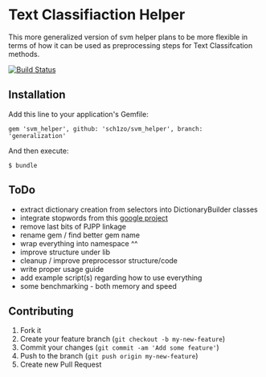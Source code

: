 # Text Classifiaction Helper

This more generalized version of svm helper plans to be more flexible in terms
of how it can be used as preprocessing steps for Text Classifcation methods.

[![Build Status](https://travis-ci.org/sch1zo/svm_helper.png?branch=generalization)](https://travis-ci.org/sch1zo/svm_helper)

## Installation

Add this line to your application's Gemfile:

    gem 'svm_helper', github: 'sch1zo/svm_helper', branch: 'generalization'

And then execute:

    $ bundle

## ToDo

- extract dictionary creation from selectors into DictionaryBuilder classes
- integrate stopwords from this [google project](https://code.google.com/p/stop-words/)
- remove last bits of PJPP linkage
- rename gem / find better gem name
- wrap everything into namespace ^^
- improve structure under lib
- cleanup / improve preprocessor structure/code
- write proper usage guide
- add example script(s) regarding how to use everything
- some benchmarking - both memory and speed

## Contributing

1. Fork it
2. Create your feature branch (`git checkout -b my-new-feature`)
3. Commit your changes (`git commit -am 'Add some feature'`)
4. Push to the branch (`git push origin my-new-feature`)
5. Create new Pull Request
